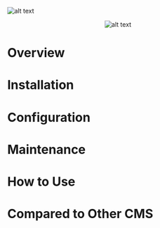 ![alt text](https://elgg.org/cache/1545410058/default/logo-full.svg)

<div style="text-align:center" markdown="1">

![alt text](https://elgg.org/cache/1545410058/default/logo-full.svg)

</div>

# Overview
# Installation
# Configuration
# Maintenance
# How to Use
# Compared to Other CMS
